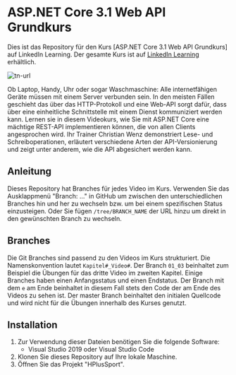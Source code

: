 # ASP.NET Core 3.1 Web API Grundkurs
Dies ist das Repository für den Kurs [ASP.NET Core 3.1 Web API Grundkurs] auf LinkedIn Learning. Der gesamte Kurs ist auf [LinkedIn Learning][course-url] erhältlich.

![tn-url]

Ob Laptop, Handy, Uhr oder sogar Waschmaschine: Alle internetfähigen Geräte müssen mit einem Server verbunden sein. In den meisten Fällen geschieht das über das HTTP-Protokoll und eine Web-API sorgt dafür, dass über eine einheitliche Schnittstelle mit einem Dienst kommuniziert werden kann. Lernen sie in diesem Videokurs, wie Sie mit ASP.NET Core eine mächtige REST-API implementieren können, die von allen Clients angesprochen wird. Ihr Trainer Christian Wenz demonstriert Lese- und Schreiboperationen, erläutert verschiedene Arten der API-Versionierung und zeigt unter anderem, wie die API abgesichert werden kann.

## Anleitung
Dieses Repository hat Branches für jedes Video im Kurs. Verwenden Sie das Ausklappmenü "Branch: ..." in GitHub um zwischen den unterschiedlichen Branches hin und her zu wechseln bzw. um bei einem spezifischen Status einzusteigen. Oder Sie fügen `/tree/BRANCH_NAME` der URL hinzu um direkt in den gewünschten Branch zu wechseln.

## Branches
Die Git Branches sind passend zu den Videos im Kurs strukturiert. Die Namenskonvention lautet `Kapitel#_Video#`. Der Branch `01_03` beinhaltet zum Beispiel die Übungen für das dritte Video im zweiten Kapitel. Einige Branches haben einen Anfangsstatus und einen Endstatus. Der Branch mit dem `e` am Ende beinhaltet in diesem Fall stets den Code der am Ende des Videos zu sehen ist. Der master Branch beinhaltet den initialen Quellcode und wird nicht für die Übungen innerhalb des Kurses genutzt.

## Installation
1. Zur Verwendung dieser Dateien benötigen Sie die folgende Software:
	- Visual Studio 2019 oder Visual Studio Code
2. Klonen Sie dieses Repository auf Ihre lokale Maschine. 
3. Öffnen Sie das Projekt "HPlusSport".

[course-url]: https://www.linkedin.com/learning/asp-dot-net-core-3-1-web-api-grundkurs
[tn-url]: https://cdn.lynda.com/course/2825672/2825672-1591178527790-16x9.jpg
